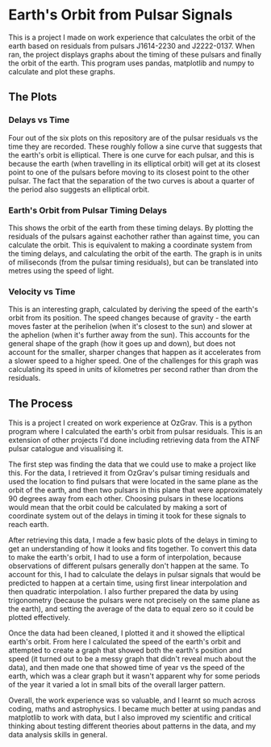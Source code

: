 # Earth's Orbit from Pulsar Signals 
This is a project I made on work experience that calculates the orbit of the earth based on residuals from pulsars J1614-2230 and J2222-0137. When ran, the project displays graphs about the timing of these pulsars and finally the orbit of the earth. This program uses pandas, matplotlib and numpy to calculate and plot these graphs.
## The Plots
### Delays vs Time
Four out of the six plots on this repository are of the pulsar residuals vs the time they are recorded. These roughly follow a sine curve that suggests that the earth's orbit is elliptical. There is one curve for each pulsar, and this is because the earth (when travelling in its elliptical orbit) will get at its closest point to one of the pulsars before moving to its closest point to the other pulsar. The fact that the separation of the two curves is about a quarter of the period also suggests an elliptical orbit.
### Earth's Orbit from Pulsar Timing Delays
This shows the orbit of the earth from these timing delays. By plotting the residuals of the pulsars against eachother rather than against time, you can calculate the orbit. This is equivalent to making a coordinate system from the timing delays, and calculating the orbit of the earth. The graph is in units of miliseconds (from the pulsar timing residuals), but can be translated into metres using the speed of light. 
### Velocity vs Time
This is an interesting graph, calculated by deriving the speed of the earth's orbit from its position. The speed changes because of gravity - the earth moves faster at the perihelion (when it's closest to the sun) and slower at the aphelion (when it's further away from the sun). This accounts for the general shape of the graph (how it goes up and down), but does not account for the smaller, sharper changes that happen as it accelerates from a slower speed to a higher speed. One of the challenges for this graph was calculating its speed in units of kilometres per second rather than drom the residuals.
## The Process
This is a project I created on work experience at OzGrav. This is a python program where I calculated the earth's orbit from pulsar residuals. This is an extension of other projects I'd done including retrieving data from the ATNF pulsar catalogue and visualising it. 

The first step was finding the data that we could use to make a project like this. For the data, I retrieved it from OzGrav's pulsar timing residuals and used the location to find pulsars that were located in the same plane as the orbit of the earth, and then two pulsars in this plane that were approximately 90 degrees away from each other. Choosing pulsars in these locations would mean that the orbit could be calculated by making a sort of coordinate system out of the delays in timing it took for these signals to reach earth.

After retrieving this data, I made a few basic plots of the delays in timing to get an understanding of how it looks and fits together. To convert this data to make the earth's orbit, I had to use a form of interpolation, because observations of different pulsars generally don't happen at the same. To account for this, I had to calculate the delays in pulsar signals that would be predicted to happen at a certain time, using first linear interpolation and then quadratic interpolation. I also further prepared the data by using trigonometry (because the pulsars were not precisely on the same plane as the earth), and setting the average of the data to equal zero so it could be plotted effectively.

Once the data had been cleaned, I plotted it and it showed the elliptical earth's orbit. From here I calculated the speed of the earth's orbit and attempted to create a graph that showed both the earth's position and speed (it turned out to be a messy graph that didn't reveal much about the data), and then made one that showed time of year vs the speed of the earth, which was a clear graph but it wasn't apparent why for some periods of the year it varied a lot in small bits of the overall larger pattern.

Overall, the work experience was so valuable, and I learnt so much across coding, maths and astrophysics. I became much better at using pandas and matplotlib to work with data, but I also improved my scientific and critical thinking about testing different theories about patterns in the data, and my data analysis skills in general.
